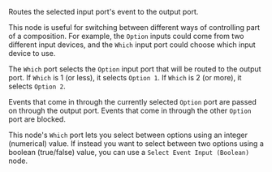 Routes the selected input port's event to the output port.

This node is useful for switching between different ways of controlling part of a composition. For example, the `Option` inputs could come from two different input devices, and the `Which` input port could choose which input device to use.

The `Which` port selects the `Option` input port that will be routed to the output port. If `Which` is 1 (or less), it selects `Option 1`. If `Which` is 2 (or more), it selects `Option 2`.

Events that come in through the currently selected `Option` port are passed on through the output port. Events that come in through the other `Option` port are blocked.

This node's `Which` port lets you select between options using an integer (numerical) value. If instead you want to select between two options using a boolean (true/false) value, you can use a `Select Event Input (Boolean)` node.
